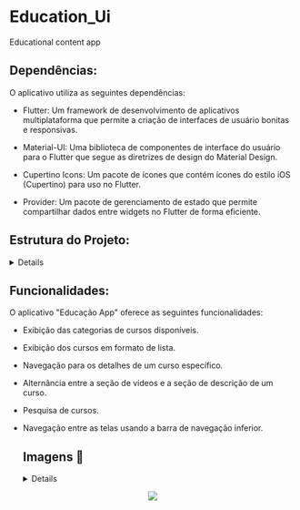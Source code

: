 # Education_Ui
Educational content app

## Dependências:
O aplicativo utiliza as seguintes dependências:

- Flutter: Um framework de desenvolvimento de aplicativos multiplataforma que permite a criação de interfaces de usuário bonitas e responsivas.

- Material-UI: Uma biblioteca de componentes de interface do usuário para o Flutter que segue as diretrizes de design do Material Design.

- Cupertino Icons: Um pacote de ícones que contém ícones do estilo iOS (Cupertino) para uso no Flutter.

- Provider: Um pacote de gerenciamento de estado que permite compartilhar dados entre widgets no Flutter de forma eficiente.

## Estrutura do Projeto:
<details>
  
-  O projeto "Educação App" está organizado da seguinte forma:

```
lib/: Diretório principal do projeto que contém o código-fonte.
```
```
screens/: Contém as telas principais do aplicativo.
```
```
home_screen.dart: Tela inicial que exibe as categorias e cursos disponíveis.
```
```
welcome_screen.dart: Tela de boas-vindas que é exibida ao iniciar o aplicativo.
```
```
course_screen.dart: Tela que exibe os detalhes de um curso específico.
```
```
widgets/: Contém os widgets reutilizáveis utilizados nas telas.
```
```
description_section.dart: Widget que exibe a seção de descrição de um curso.
```
```
videos_section.dart: Widget que exibe a seção de vídeos de um curso.
```
```
main.dart: Ponto de entrada do aplicativo.
```
```
assets/: Diretório que contém os recursos estáticos do aplicativo, como imagens.
```
```
images/: Diretório que contém as imagens utilizadas no aplicativo.
```
</details>


## Funcionalidades:
O aplicativo "Educação App" oferece as seguintes funcionalidades:

- Exibição das categorias de cursos disponíveis.
- Exibição dos cursos em formato de lista.
- Navegação para os detalhes de um curso específico.
- Alternância entre a seção de vídeos e a seção de descrição de um curso.
- Pesquisa de cursos.
- Navegação entre as telas usando a barra de navegação inferior.



  ## Imagens 📲
  
  <details>

  ##  - Welcome
  <div align="center">
  <img src="education_app/imagesApp/welcome.png" alt="Welcome"/>
  </div>
 
  
  ##  - Home
  <div align="center">
  <img src="education_app/imagesApp/home.png" alt="Home"/>
  </div>
  
  ##  - Player
  <div align="center">
  <img src="education_app/imagesApp/video.png" alt="Player"/>
  </div>
  
  ##  - Description
  <div align="center">
  <img src="education_app/imagesApp/description.png" alt="Description"/>
  </div>
  
  </details>

 <p align="center">
<img width=150 src="http://img.shields.io/static/v1?label=STATUS&message=EM%20DESENVOLVIMENTO&color=GREEN&style=for-the-badge"/>
</p>
